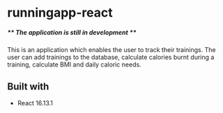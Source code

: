 # runningapp-react

##### ** **The application is still in development** **

This is an application which enables the user to track their trainings. The user can add trainings to the database, calculate calories burnt during a training, calculate BMI and daily caloric needs.

## Built with 

- React 16.13.1


